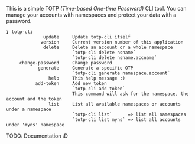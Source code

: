 This is a simple TOTP _(Time-based One-time Password)_ CLI tool. You can manage your
accounts with namespaces and protect your data with a password.

```
❯ totp-cli
              update     Update totp-cli itself
             version     Current version number of this application
              delete     Delete an account or a whole namespace
                         `totp-cli delete nsname`
                         `totp-cli delete nsname.accname`
     change-password     Change password
            generate     Generate a specific OTP
                         `totp-cli generate namespace.account`
                help     This help message :)
           add-token     Add new token
                         `totp-cli add-token`
                         This command will ask for the namespace, the account and the token
                list     List all available namespaces or accounts under a namespace
                         `totp-cli list`      => list all namespaces
                         `totp-cli list myns` => list all accounts under 'myns' namespace
```

TODO: Documentation :D
